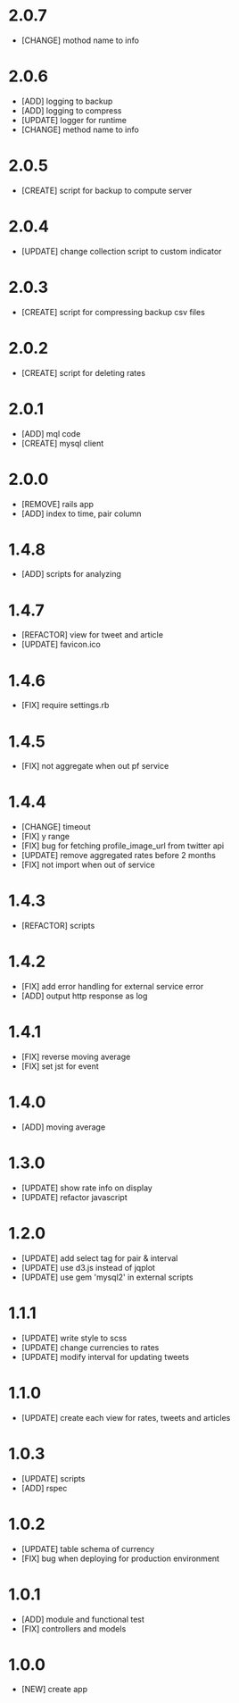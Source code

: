 # 2.0.7
- [CHANGE] mothod name to info

# 2.0.6
- [ADD] logging to backup
- [ADD] logging to compress
- [UPDATE] logger for runtime
- [CHANGE] method name to info

# 2.0.5
- [CREATE] script for backup to compute server

# 2.0.4
- [UPDATE] change collection script to custom indicator

# 2.0.3
- [CREATE] script for compressing backup csv files

# 2.0.2
- [CREATE] script for deleting rates

# 2.0.1
- [ADD] mql code
- [CREATE] mysql client

# 2.0.0
- [REMOVE] rails app
- [ADD] index to time, pair column

# 1.4.8
- [ADD] scripts for analyzing

# 1.4.7
- [REFACTOR] view for tweet and article
- [UPDATE] favicon.ico

# 1.4.6
- [FIX] require settings.rb

# 1.4.5
- [FIX] not aggregate when out pf service

# 1.4.4
- [CHANGE] timeout
- [FIX] y range
- [FIX] bug for fetching profile_image_url from twitter api
- [UPDATE] remove aggregated rates before 2 months
- [FIX] not import when out of service

# 1.4.3
- [REFACTOR] scripts

# 1.4.2
- [FIX] add error handling for external service error
- [ADD] output http response as log

# 1.4.1
- [FIX] reverse moving average
- [FIX] set jst for event

# 1.4.0
- [ADD] moving average

# 1.3.0
- [UPDATE] show rate info on display
- [UPDATE] refactor javascript

# 1.2.0
- [UPDATE] add select tag for pair & interval
- [UPDATE] use d3.js instead of jqplot
- [UPDATE] use gem 'mysql2' in external scripts

# 1.1.1
- [UPDATE] write style to scss
- [UPDATE] change currencies to rates
- [UPDATE] modify interval for updating tweets

# 1.1.0
- [UPDATE] create each view for rates, tweets and articles

# 1.0.3
- [UPDATE] scripts
- [ADD] rspec

# 1.0.2
- [UPDATE] table schema of currency
- [FIX] bug when deploying for production environment

# 1.0.1
- [ADD] module and functional test
- [FIX] controllers and models

# 1.0.0
- [NEW] create app
